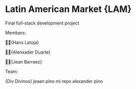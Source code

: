 # Latin American Market {LAM}
Final full-stack development project

Members:

 🙍‍♂️{Hans Latoja}
 
 🙍‍♂️{Alenxader Duarte}
 
 🙍‍♂️{Jean Barraez}

Team:

{Div Divinos}
jeaan pino
mi repo
alexander pino
